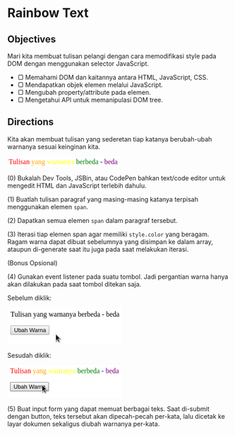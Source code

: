 # Rainbow Text

## Objectives

Mari kita membuat tulisan pelangi dengan cara memodifikasi style pada DOM dengan menggunakan selector JavaScript.

- ▢ Memahami DOM dan kaitannya antara HTML, JavaScript, CSS.
- ▢ Mendapatkan objek elemen melalui JavaScript.
- ▢ Mengubah property/attribute pada elemen.
- ▢ Mengetahui API untuk memanipulasi DOM tree.

## Directions

Kita akan membuat tulisan yang sederetan tiap katanya berubah-ubah warnanya sesuai keinginan kita.

![Tulisan Pelangi](assets/rainbow-text.png)

(0) Bukalah Dev Tools, JSBin, atau CodePen bahkan text/code editor untuk mengedit HTML dan JavaScript terlebih dahulu.

(1) Buatlah tulisan paragraf yang masing-masing katanya terpisah menggunakan elemen `span`.

(2) Dapatkan semua elemen `span` dalam paragraf tersebut.

(3) Iterasi tiap elemen span agar memiliki `style.color` yang beragam. Ragam warna dapat dibuat sebelumnya yang disimpan ke dalam array, ataupun di-generate saat itu juga pada saat melakukan iterasi.

(Bonus Opsional)

(4) Gunakan event listener pada suatu tombol. Jadi pergantian warna hanya akan dilakukan pada saat tombol ditekan saja.

Sebelum diklik:

![Tulisan Pelangi dengan Button (Sebelum)](assets/rainbow-text-button_before.png)

Sesudah diklik:

![Tulisan Pelangi dengan Button (Sesudah)](assets/rainbow-text-button_after.png)

(5) Buat input form yang dapat memuat berbagai teks. Saat di-submit dengan button, teks tersebut akan dipecah-pecah per-kata, lalu dicetak ke layar dokumen sekaligus diubah warnanya per-kata.
